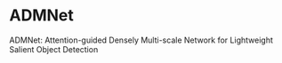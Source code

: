 # ADMNet
ADMNet: Attention-guided Densely Multi-scale Network for Lightweight Salient Object Detection
